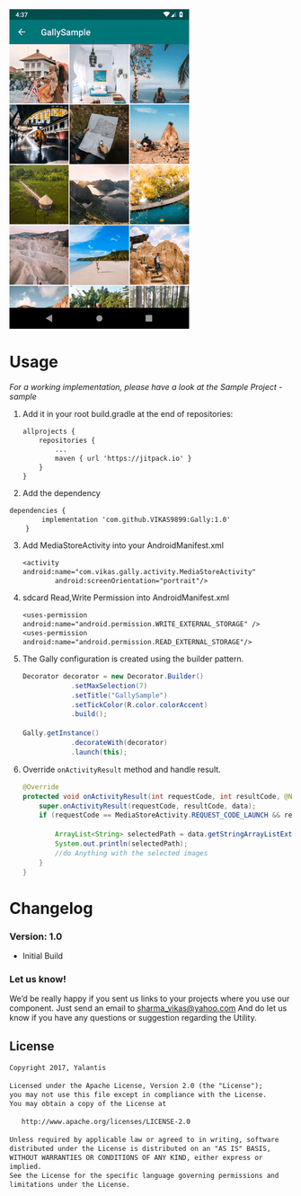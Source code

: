 
<img src="images/preview.gif" >

# Usage

*For a working implementation, please have a look at the Sample Project - sample*

1. Add it in your root build.gradle at the end of repositories:

	```
	allprojects {
		repositories {
			...
			maven { url 'https://jitpack.io' }
		}
	}
	```
2. Add the dependency
```
dependencies {
		implementation 'com.github.VIKAS9899:Gally:1.0'
	}
```
3. Add MediaStoreActivity into your AndroidManifest.xml

    ```
    <activity android:name="com.vikas.gally.activity.MediaStoreActivity"
            android:screenOrientation="portrait"/>
    ```
5. sdcard Read,Write Permission into AndroidManifest.xml
    ```
    <uses-permission android:name="android.permission.WRITE_EXTERNAL_STORAGE" />
    <uses-permission android:name="android.permission.READ_EXTERNAL_STORAGE"/>
    ```

4. The Gally configuration is created using the builder pattern.

    ```java
    Decorator decorator = new Decorator.Builder()
                .setMaxSelection(7)
                .setTitle("GallySample")
                .setTickColor(R.color.colorAccent)
                .build();
		
    Gally.getInstance()
                .decorateWith(decorator)
                .launch(this);
    ```

5. Override `onActivityResult` method and handle result.

    ```java
    @Override
    protected void onActivityResult(int requestCode, int resultCode, @Nullable Intent data) {
        super.onActivityResult(requestCode, resultCode, data);
        if (requestCode == MediaStoreActivity.REQUEST_CODE_LAUNCH && resultCode == RESULT_OK) {

            ArrayList<String> selectedPath = data.getStringArrayListExtra(MediaStoreActivity.EXTRA_IMAGE_PATHS);
            System.out.println(selectedPath);
            //do Anything with the selected images
        }
    }
    ```
  
# Changelog

### Version: 1.0

  * Initial Build

### Let us know!

We’d be really happy if you sent us links to your projects where you use our component. Just send an email to sharma_vikas@yahoo.com And do let us know if you have any questions or suggestion regarding the Utility. 

## License

    Copyright 2017, Yalantis

    Licensed under the Apache License, Version 2.0 (the "License");
    you may not use this file except in compliance with the License.
    You may obtain a copy of the License at

       http://www.apache.org/licenses/LICENSE-2.0

    Unless required by applicable law or agreed to in writing, software
    distributed under the License is distributed on an "AS IS" BASIS,
    WITHOUT WARRANTIES OR CONDITIONS OF ANY KIND, either express or implied.
    See the License for the specific language governing permissions and
    limitations under the License.
